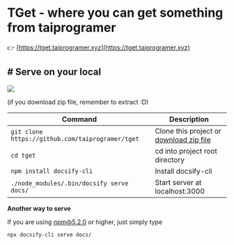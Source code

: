 # TGet - where you can get something from taiprogramer

:point_right: [https://tget.taiprogramer.xyz](https://tget.taiprogramer.xyz)

## # Serve on your local
![](https://img.shields.io/github/repo-size/taiprogramer/tget.svg)

(if you download zip file, remember to extract :D)

|Command|Description|
|---|---|
|`git clone https://github.com/taiprogramer/tget`|Clone this project or [download zip file](https://github.com/taiprogramer/tget/archive/master.zip)|
|`cd tget`|cd into project root directory|
|`npm install docsify-cli`|Install docsify-cli|
|`./node_modules/.bin/docsify serve docs/`|Start server at localhost:3000|

**Another way to serve**

If you are using npm@5.2.0 or higher, just simply type

```
npx docsify-cli serve docs/
```

